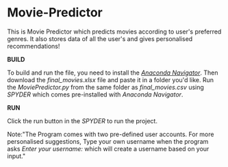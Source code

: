 # Movie-Predictor
This is Movie Predictor which predicts movies according to user's preferred genres. It also stores data of all the user's and gives personalised recommendations!

**BUILD**

To build and run the file, you need to install the [*Anaconda Navigator*](https://www.anaconda.com/download/).
Then download the *final_movies.xlsx* file and paste it in a folder you'd like.
Run the *MoviePredictor.py* from the same folder as *final_movies.csv* using *SPYDER* which comes pre-installed with *Anaconda Navigator*.


**RUN**

Click the run button in the *SPYDER* to run the project.

Note:"The Program comes with two pre-defined user accounts. For more personalised suggestions, Type your own username when the program asks *Enter your username:* which will create a username based on your input."
